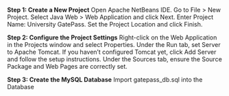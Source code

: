**Step 1: Create a New Project**
Open Apache NetBeans IDE.
Go to File > New Project.
Select Java Web > Web Application and click Next.
Enter Project Name: University GatePass.
Set the Project Location and click Finish.

**Step 2: Configure the Project Settings**
Right-click on the Web Application in the Projects window and select Properties.
Under the Run tab, set Server to Apache Tomcat.
If you haven’t configured Tomcat yet, click Add Server and follow the setup instructions.
Under the Sources tab, ensure the Source Package and Web Pages are correctly set.

**Step 3: Create the MySQL Database**
Import gatepass_db.sql into the Database
